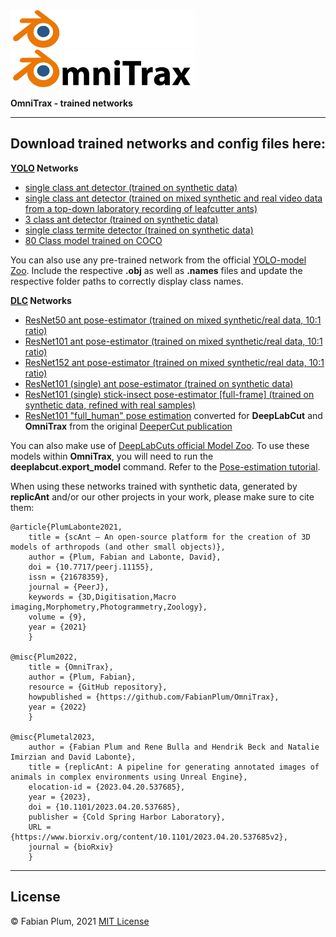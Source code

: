 <img src=../images/omnitrax_logo.svg#gh-dark-mode-only height="60">
<img src=../images/omnitrax_logo_light.svg#gh-light-mode-only height="60">

**OmniTrax - trained networks**
***

## Download trained networks and config files here:

**[YOLO](https://github.com/AlexeyAB/darknet) Networks**

* [single class ant detector (trained on synthetic data)](https://drive.google.com/drive/folders/1PSseMeClcYIe9dcYG-JaOD2CzYceiWdl?usp=sharing)
* [single class ant detector (trained on mixed synthetic and real video data from a top-down laboratory recording of leafcutter ants)](https://drive.google.com/drive/folders/11QXseJwISdodSnXJV6fwM97XfT2aXx2y?usp=sharing)
* [3 class ant detector (trained on synthetic data)](https://drive.google.com/drive/folders/1wQcfLlDUvnWthyzbvyVy9oqyTZ2F-JFo?usp=sharing)
* [single class termite detector (trained on synthetic data)](https://drive.google.com/drive/folders/1U9jzOpjCcu6wDfTEH3uQqGKPxW_QzHGz?usp=sharing)
* [80 Class model trained on COCO](https://drive.google.com/drive/folders/1eXAowtyBsqGEjvmQE1YlSeHJ6AGBwpUs?usp=share_link)

You can also use any pre-trained network from the official [YOLO-model Zoo](https://github.com/AlexeyAB/darknet/wiki/YOLOv4-model-zoo).
Include the respective **.obj** as well as **.names** files and update the respective folder paths to correctly display 
class names.

**[DLC](https://github.com/DeepLabCut/DeepLabCut) Networks**
* [ResNet50 ant pose-estimator (trained on mixed synthetic/real data, 10:1 ratio)](https://drive.google.com/drive/folders/1or1TF3tvi1iIzldEAia3G2RNKY5J7Qz4?usp=sharing)
* [ResNet101 ant pose-estimator (trained on mixed synthetic/real data, 10:1 ratio)](https://drive.google.com/drive/folders/1FY3lAkAisOG_RIUBuaynz1OjBkzjH5LL?usp=sharing)
* [ResNet152 ant pose-estimator (trained on mixed synthetic/real data, 10:1 ratio)](https://drive.google.com/drive/folders/1or1TF3tvi1iIzldEAia3G2RNKY5J7Qz4?usp=sharing)
* [ResNet101 (single) ant pose-estimator (trained on synthetic data)](https://drive.google.com/file/d/1IH9R9PgJMYteigsrMi-bZnz4IMcydtWU/view?usp=sharing)
* [ResNet101 (single) stick-insect pose-estimator [full-frame] (trained on synthetic data, refined with real samples)](https://drive.google.com/drive/folders/1-DHkegHiTkWbO7YboXxDC5tU4Aa71-9z?usp=share_link)
* [ResNet101 "full_human" pose estimation](https://drive.google.com/drive/folders/1BLulUYkwww7SfzXgSSVM71GLI4dQysP5?usp=share_link)
  converted for **DeepLabCut** and **OmniTrax** from the original [DeeperCut publication](https://arxiv.org/abs/1605.03170)

You can also make use of [DeepLabCuts official Model Zoo](https://deeplabcut.github.io/DeepLabCut/docs/ModelZoo.html). To use these
models within **OmniTrax**, you will need to run the **deeplabcut.export_model** command. Refer to the [Pose-estimation
tutorial](tutorial-pose-estimation.md).

When using these networks trained with synthetic data, generated by **replicAnt** and/or our other projects in your work, please make sure to cite them:

    @article{PlumLabonte2021,
        title = {scAnt — An open-source platform for the creation of 3D models of arthropods (and other small objects)},
        author = {Plum, Fabian and Labonte, David},
        doi = {10.7717/peerj.11155},
        issn = {21678359},
        journal = {PeerJ},
        keywords = {3D,Digitisation,Macro imaging,Morphometry,Photogrammetry,Zoology},
        volume = {9},
        year = {2021}
        }
    
    @misc{Plum2022,
        title = {OmniTrax},
        author = {Plum, Fabian},
        resource = {GitHub repository},
        howpublished = {https://github.com/FabianPlum/OmniTrax},
        year = {2022}
        }

    @misc{Plumetal2023,
        author = {Fabian Plum and Rene Bulla and Hendrik Beck and Natalie Imirzian and David Labonte},
        title = {replicAnt: A pipeline for generating annotated images of animals in complex environments using Unreal Engine},
        elocation-id = {2023.04.20.537685},
        year = {2023},
        doi = {10.1101/2023.04.20.537685},
        publisher = {Cold Spring Harbor Laboratory},
        URL = {https://www.biorxiv.org/content/10.1101/2023.04.20.537685v2},
        journal = {bioRxiv}
        }

***
## License
© Fabian Plum, 2021
[MIT License](https://choosealicense.com/licenses/mit/)
